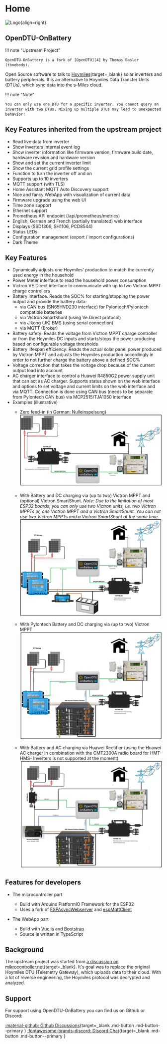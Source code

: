 # Home

![Logo](assets/images/logo.png){align=right}

## OpenDTU-OnBattery

!!! note "Upstream Project"

    OpenDTU-OnBattery is a fork of [OpenDTU][4] by Thomas Basler (tbnobody).

Open Source software to talk to [Hoymiles][1]{target=_blank} solar inverters
and battery peripherals. It is an alternative to Hoymiles Data Transfer Units
(DTUs), which sync data into the s-Miles cloud.

!!! note "Note"

    You can only use one DTU for a specific inverter. You cannot query an
    inverter with two DTUs. Mixing up multiple DTUs may lead to unexpected
    behavior!



## Key Features inherited from the upstream project

* Read live data from inverter
* Show inverters internal event log
* Show inverter information like firmware version, firmware build date, hardware revision and hardware version
* Show and set the current inverter limit
* Show the current grid profile settings
* Function to turn the inverter off and on
* Supports up to 10 inverters
* MQTT support (with TLS)
* Home Assistant MQTT Auto Discovery support
* Nice and fancy WebApp with visualization of current data
* Firmware upgrade using the web UI
* Time zone support
* Ethernet support
* Prometheus API endpoint (/api/prometheus/metrics)
* English, German and French (partially translated) web interface
* Displays (SSD1306, SH1106, PCD8544)
* Status LEDs
* Configuration management (export / import configurations)
* Dark Theme

## Key Features

* Dynamically adjusts one Hoymiles' production to match the currently used energy in the household
* Power Meter interface to read the household power consumption
* Victron VE.Direct interface to communicate with up to two Victron MPPT charge controllers
* Battery interface. Reads the SOC% for starting/stopping the power output and provide the battery data:
     - via CAN bus (SN65HVD230 interface) for Pylontech/Pylontech compatible batteries
     - via Victron SmartShunt (using Ve.Direct protocol)
     - via Jikong (JK) BMS (using serial connection)
     - via MQTT (Broker)
* Battery safety: Reads the voltage from Victron MPPT charge controller or from the Hoymiles DC inputs and starts/stops the power producing based on configurable voltage thresholds
* Battery lifespan efficiency: Reads the actual solar panel power produced by Victron MPPT and adjusts the Hoymiles production accordingly in order to not further charge the battery above a defined SOC%
* Voltage correction that takes the voltage drop because of the current output load into account
* AC charger interface to control a Huawei R4850G2 power supply unit that can act as AC charger. Supports status shown on the web interface and options to set voltage and current limits on the web interface and via MQTT. Connection is done using CAN bus (needs to be separate from Pylontech CAN bus) via MCP2515/TJA1050 interface
* Examples (illustrative)
     * Zero feed-in (in German: Nulleinspeisung)
     ![Logo](assets/images/Home/Schematic_Nulleinspeisung.png) 

     * With Battery and DC charging via (up to two) Victron MPPT and (optional) Victron SmartShunt. *Note: Due to the limitation of most ESP32 boards, you can only use two Victron units, i.e. two Victron MPPTs or, one Victron MPPT and a Victron SmartShunt. You can not use two Victron MPPTs and a Victron SmartShunt at the same time.*
     ![Logo](assets/images/Home/Schematic_howtochargeaSystemwithVICTRON+SHUNT+Battery.png)

     * With Pylontech Battery and DC charging via (up to two) Victron MPPT
     ![Logo](assets/images/Home/Schematic_howtochargeaSystemwithVICTRON+Pylon.png)

     * With Battery and AC charging via Huawei Rectifier (using the Huawei AC charger in combination with the CMT2300A radio board for HMT- HMS- Inverters is not supported at the moment)
     ![Logo](assets/images/Home/Schematic_howtochargeaSystemwithHuaweiR4850.png)



## Features for developers

* The microcontroller part
    * Build with Arduino PlatformIO Framework for the ESP32
    * Uses a fork of [ESPAsyncWebserver](https://github.com/yubox-node-org/ESPAsyncWebServer) and [espMqttClient](https://github.com/bertmelis/espMqttClient)

* The WebApp part
    * Build with [Vue.js](https://vuejs.org) and [Bootstrap](https://getbootstrap.com)
    * Source is written in TypeScript

## Background

The upstream project was started from [a discussion on mikrocontroller.net](https://www.mikrocontroller.net/topic/525778){target=_blank}.
It's goal was to replace the original Hoymiles DTU (Telemetry Gateway), which uploads data to their cloud. With a lot of reverse engineering, the Hoymiles protocol was decrypted and analyzed.

## Support

For support using OpenDTU-OnBattery you can find us on Github or Discord:

[:material-github: Github Discussions][2]{target=_blank .md-button .md-button--primary }
[:fontawesome-brands-discord: Discord Chat][3]{target=_blank .md-button .md-button--primary }

[1]: https://www.hoymiles.com/
[2]: https://www.github.com/helgeerbe/OpenDTU-OnBattery/discussions
[3]: https://discord.gg/WzhxEY62mB
[4]: https://github.com/tbnobody/OpenDTU

